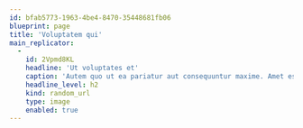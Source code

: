```yaml
---
id: bfab5773-1963-4be4-8470-35448681fb06
blueprint: page
title: 'Voluptatem qui'
main_replicator:
  -
    id: 2Vpmd8KL
    headline: 'Ut voluptates et'
    caption: 'Autem quo ut ea pariatur aut consequuntur maxime. Amet est iusto ut aut eum ipsum rerum rerum. Pariatur ut id qui at minus animi non. Labore deleniti molestiae quisquam.'
    headline_level: h2
    kind: random_url
    type: image
    enabled: true
---
```

